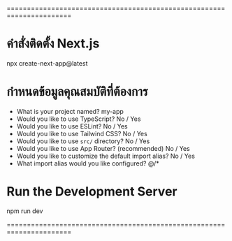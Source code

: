 ======================================================================
# คำสั่งติดตั้ง Next.js
npx create-next-app@latest

# กำหนดข้อมูลคุณสมบัติที่ต้องการ
- What is your project named? my-app
- Would you like to use TypeScript? No / Yes
- Would you like to use ESLint? No / Yes
- Would you like to use Tailwind CSS? No / Yes
- Would you like to use `src/` directory? No / Yes
- Would you like to use App Router? (recommended) No / Yes
- Would you like to customize the default import alias? No / Yes
- What import alias would you like configured? @/*

# Run the Development Server
npm run dev


======================================================================
